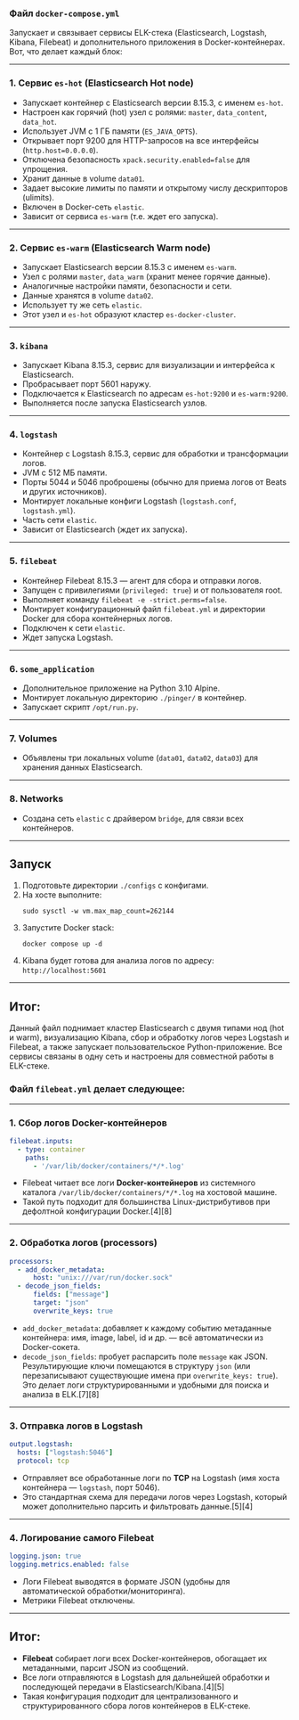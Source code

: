 ### Файл `docker-compose.yml`

Запускает и связывает сервисы ELK-стека (Elasticsearch, Logstash, Kibana, Filebeat) и дополнительного приложения в Docker-контейнерах. Вот, что делает каждый блок:

***

### 1. Сервис `es-hot` (Elasticsearch Hot node)
- Запускает контейнер с Elasticsearch версии 8.15.3, с именем `es-hot`.
- Настроен как горячий (hot) узел с ролями: `master`, `data_content`, `data_hot`.
- Использует JVM с 1 ГБ памяти (`ES_JAVA_OPTS`).
- Открывает порт 9200 для HTTP-запросов на все интерфейсы (`http.host=0.0.0.0`).
- Отключена безопасность `xpack.security.enabled=false` для упрощения.
- Хранит данные в volume `data01`.
- Задает высокие лимиты по памяти и открытому числу дескрипторов (ulimits).
- Включен в Docker-сеть `elastic`.
- Зависит от сервиса `es-warm` (т.е. ждет его запуска).

***

### 2. Сервис `es-warm` (Elasticsearch Warm node)
- Запускает Elasticsearch версии 8.15.3 с именем `es-warm`.
- Узел с ролями `master`, `data_warm` (хранит менее горячие данные).
- Аналогичные настройки памяти, безопасности и сети.
- Данные хранятся в volume `data02`.
- Использует ту же сеть `elastic`.
- Этот узел и `es-hot` образуют кластер `es-docker-cluster`.

***

### 3. `kibana`
- Запускает Kibana 8.15.3, сервис для визуализации и интерфейса к Elasticsearch.
- Пробрасывает порт 5601 наружу.
- Подключается к Elasticsearch по адресам `es-hot:9200` и `es-warm:9200`.
- Выполняется после запуска Elasticsearch узлов.

***

### 4. `logstash`
- Контейнер с Logstash 8.15.3, сервис для обработки и трансформации логов.
- JVM с 512 МБ памяти.
- Порты 5044 и 5046 проброшены (обычно для приема логов от Beats и других источников).
- Монтирует локальные конфиги Logstash (`logstash.conf`, `logstash.yml`).
- Часть сети `elastic`.
- Зависит от Elasticsearch (ждет их запуска).

***

### 5. `filebeat`
- Контейнер Filebeat 8.15.3 — агент для сбора и отправки логов.
- Запущен с привилегиями (`privileged: true`) и от пользователя root.
- Выполняет команду `filebeat -e -strict.perms=false`.
- Монтирует конфигурационный файл `filebeat.yml` и директории Docker для сбора контейнерных логов.
- Подключен к сети `elastic`.
- Ждет запуска Logstash.

***

### 6. `some_application`
- Дополнительное приложение на Python 3.10 Alpine.
- Монтирует локальную директорию `./pinger/` в контейнер.
- Запускает скрипт `/opt/run.py`.

***

### 7. Volumes
- Объявлены три локальных volume (`data01`, `data02`, `data03`) для хранения данных Elasticsearch.

***

### 8. Networks
- Создана сеть `elastic` с драйвером `bridge`, для связи всех контейнеров.

***

## Запуск

1. Подготовьте директории `./configs` с конфигами.
2. На хосте выполните:
   ```
   sudo sysctl -w vm.max_map_count=262144
   ```
3. Запустите Docker stack:
   ```
   docker compose up -d
   ```
4. Kibana будет готова для анализа логов по адресу:  
   `http://localhost:5601`

***

## Итог:
Данный файл поднимает кластер Elasticsearch с двумя типами нод (hot и warm), визуализацию Kibana, сбор и обработку логов через Logstash и Filebeat, а также запускает пользовательское Python-приложение. Все сервисы связаны в одну сеть и настроены для совместной работы в ELK-стеке.

### Файл `filebeat.yml` делает следующее:

***

### 1. Сбор логов Docker-контейнеров
```yaml
filebeat.inputs:
  - type: container
    paths:
      - '/var/lib/docker/containers/*/*.log'
```
- Filebeat читает все логи **Docker-контейнеров** из системного каталога `/var/lib/docker/containers/*/*.log` на хостовой машине.
- Такой путь подходит для большинства Linux-дистрибутивов при дефолтной конфигурации Docker.[4][8]

***

### 2. Обработка логов (processors)
```yaml
processors:
  - add_docker_metadata:
      host: "unix:///var/run/docker.sock"
  - decode_json_fields:
      fields: ["message"]
      target: "json"
      overwrite_keys: true
```
- `add_docker_metadata`: добавляет к каждому событию метаданные контейнера: имя, image, label, id и др. — всё автоматически из Docker-сокета.
- `decode_json_fields`: пробует распарсить поле `message` как JSON. Результирующие ключи помещаются в структуру `json` (или перезаписывают существующие имена при `overwrite_keys: true`). Это делает логи структурированными и удобными для поиска и анализа в ELK.[7][8]

***

### 3. Отправка логов в Logstash
```yaml
output.logstash:
  hosts: ["logstash:5046"]
  protocol: tcp
```
- Отправляет все обработанные логи по **TCP** на Logstash (имя хоста контейнера — `logstash`, порт 5046).
- Это стандартная схема для передачи логов через Logstash, который может дополнительно парсить и фильтровать данные.[5][4]

***

### 4. Логирование самого Filebeat
```yaml
logging.json: true
logging.metrics.enabled: false
```
- Логи Filebeat выводятся в формате JSON (удобны для автоматической обработки/мониторинга).
- Метрики Filebeat отключены.

***

## Итог:

- **Filebeat** собирает логи всех Docker-контейнеров, обогащает их метаданными, парсит JSON из сообщений.
- Все логи отправляются в Logstash для дальнейшей обработки и последующей передачи в Elasticsearch/Kibana.[4][5]
- Такая конфигурация подходит для централизованного и структурированного сбора логов контейнеров в ELK-стеке.
